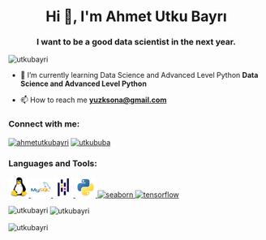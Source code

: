 <h1 align="center">Hi 👋, I'm Ahmet Utku Bayrı</h1>
<h3 align="center">I want to be a good data scientist in the next year.</h3>

<p align="left"> <img src="https://komarev.com/ghpvc/?username=utkubayri&label=Profile%20views&color=0e75b6&style=flat" alt="utkubayri" /> </p>

- 🌱 I’m currently learning Data Science and Advanced Level Python **Data Science and Advanced Level Python**

- 📫 How to reach me **yuzksona@gmail.com**

<h3 align="left">Connect with me:</h3>
<p align="left">
<a href="https://linkedin.com/in/ahmetutkubayri" target="blank"><img align="center" src="https://raw.githubusercontent.com/rahuldkjain/github-profile-readme-generator/master/src/images/icons/Social/linked-in-alt.svg" alt="ahmetutkubayri" height="30" width="40" /></a>
<a href="https://discord.gg/utkububa" target="blank"><img align="center" src="https://raw.githubusercontent.com/rahuldkjain/github-profile-readme-generator/master/src/images/icons/Social/discord.svg" alt="utkububa" height="30" width="40" /></a>
</p>

<h3 align="left">Languages and Tools:</h3>
<p align="left"> <a href="https://www.linux.org/" target="_blank" rel="noreferrer"> <img src="https://raw.githubusercontent.com/devicons/devicon/master/icons/linux/linux-original.svg" alt="linux" width="40" height="40"/> </a> <a href="https://www.mysql.com/" target="_blank" rel="noreferrer"> <img src="https://raw.githubusercontent.com/devicons/devicon/master/icons/mysql/mysql-original-wordmark.svg" alt="mysql" width="40" height="40"/> </a> <a href="https://pandas.pydata.org/" target="_blank" rel="noreferrer"> <img src="https://raw.githubusercontent.com/devicons/devicon/2ae2a900d2f041da66e950e4d48052658d850630/icons/pandas/pandas-original.svg" alt="pandas" width="40" height="40"/> </a> <a href="https://www.python.org" target="_blank" rel="noreferrer"> <img src="https://raw.githubusercontent.com/devicons/devicon/master/icons/python/python-original.svg" alt="python" width="40" height="40"/> </a> <a href="https://seaborn.pydata.org/" target="_blank" rel="noreferrer"> <img src="https://seaborn.pydata.org/_images/logo-mark-lightbg.svg" alt="seaborn" width="40" height="40"/> </a> <a href="https://www.tensorflow.org" target="_blank" rel="noreferrer"> <img src="https://www.vectorlogo.zone/logos/tensorflow/tensorflow-icon.svg" alt="tensorflow" width="40" height="40"/> </a> </p>

<p><img align="left" src="https://github-readme-stats.vercel.app/api/top-langs?username=utkubayri&show_icons=true&theme=dark&locale=en&layout=compact" alt="utkubayri" /></p>

<p>&nbsp;<img align="center" src="https://github-readme-stats.vercel.app/api?username=utkubayri&show_icons=true&theme=dark&locale=en" alt="utkubayri" /></p>

<p><img align="center" src="https://github-readme-streak-stats.herokuapp.com/?user=utkubayri&theme=dark" alt="utkubayri" /></p>

